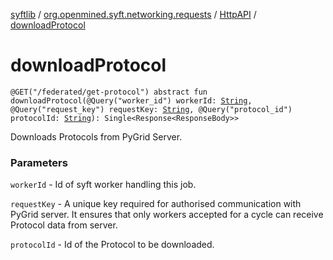 [syftlib](../../index.md) / [org.openmined.syft.networking.requests](../index.md) / [HttpAPI](index.md) / [downloadProtocol](./download-protocol.md)

# downloadProtocol

`@GET("/federated/get-protocol") abstract fun downloadProtocol(@Query("worker_id") workerId: `[`String`](https://kotlinlang.org/api/latest/jvm/stdlib/kotlin/-string/index.html)`, @Query("request_key") requestKey: `[`String`](https://kotlinlang.org/api/latest/jvm/stdlib/kotlin/-string/index.html)`, @Query("protocol_id") protocolId: `[`String`](https://kotlinlang.org/api/latest/jvm/stdlib/kotlin/-string/index.html)`): Single<Response<ResponseBody>>`

Downloads Protocols from PyGrid Server.

### Parameters

`workerId` - Id of syft worker handling this job.

`requestKey` - A unique key required for authorised communication with PyGrid server.
It ensures that only workers accepted for a cycle can receive Protocol data from server.

`protocolId` - Id of the Protocol to be downloaded.